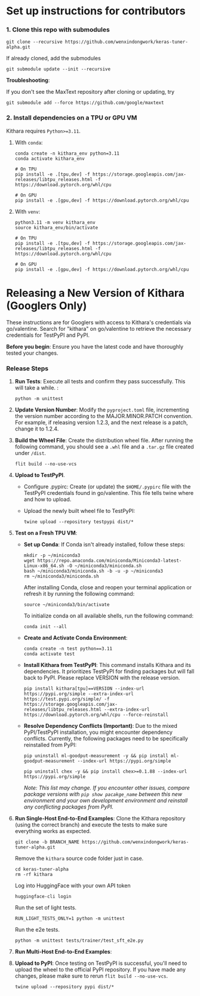 # Set up instructions for contributors

### 1. Clone this repo with submodules

```
git clone --recursive https://github.com/wenxindongwork/keras-tuner-alpha.git
```

If already cloned, add the submodules

```
git submodule update --init --recursive
```

**Troubleshooting**:

If you don't see the MaxText repository after cloning or updating, try

```
git submodule add --force https://github.com/google/maxtext
```

### 2. Install dependencies on a TPU or GPU VM

Kithara requires `Python>=3.11`.

1. With `conda`: 
    ```
    conda create -n kithara_env python=3.11
    conda activate kithara_env

    # On TPU
    pip install -e .[tpu,dev] -f https://storage.googleapis.com/jax-releases/libtpu_releases.html -f https://download.pytorch.org/whl/cpu 

    # On GPU
    pip install -e .[gpu,dev] -f https://download.pytorch.org/whl/cpu 
    ```
2. With `venv`:

    ```
    python3.11 -m venv kithara_env
    source kithara_env/bin/activate 
    
    # On TPU
    pip install -e .[tpu,dev] -f https://storage.googleapis.com/jax-releases/libtpu_releases.html -f https://download.pytorch.org/whl/cpu 

    # On GPU
    pip install -e .[gpu,dev] -f https://download.pytorch.org/whl/cpu 
    ```

# Releasing a New Version of Kithara (Googlers Only)
These instructions are for Googlers with access to Kithara's credentials via go/valentine.  Search for "kithara" on go/valentine to retrieve the necessary credentials for TestPyPI and PyPI.

**Before you begin**: Ensure you have the latest code and have thoroughly tested your changes.

### Release Steps

1. **Run Tests**:  Execute all tests and confirm they pass successfully. This will take a while. :

    ```
    python -m unittest
    ``` 

2. **Update Version Number**: Modify the `pyproject.toml` file, incrementing the version number according to the MAJOR.MINOR.PATCH convention.  For example, if releasing version 1.2.3, and the next release is a patch, change it to 1.2.4.


3. **Build the Wheel File**: Create the distribution wheel file. After running the following command, you should see a `.whl` file and a `.tar.gz` file created under `/dist`. 

    ```
    flit build --no-use-vcs
    ```

4. **Upload to TestPyPI**. 

    - Configure .pypirc: Create (or update) the `$HOME/.pypirc` file with the TestPyPI credentials found in go/valentine. This file tells twine where and how to upload.


    - Upload the newly built wheel file to TestPyPI:

        ```
        twine upload --repository testpypi dist/*
        ```

5. **Test on a Fresh TPU VM**:  

    - **Set up Conda**: If Conda isn't already installed, follow these steps:

        ```
        mkdir -p ~/miniconda3
        wget https://repo.anaconda.com/miniconda/Miniconda3-latest-Linux-x86_64.sh -O ~/miniconda3/miniconda.sh
        bash ~/miniconda3/miniconda.sh -b -u -p ~/miniconda3
        rm ~/miniconda3/miniconda.sh
        ```
        After installing Conda, close and reopen your terminal application or refresh it by running the following command:
        ```
        source ~/miniconda3/bin/activate
        ```

        To initialize conda on all available shells, run the following command:
        ```
        conda init --all
        ```

    - **Create and Activate Conda Environment**:

        ```
        conda create -n test python==3.11
        conda activate test
        ```
    - **Install Kithara from TestPyPI**: This command installs Kithara and its dependencies. It prioritizes TestPyPI for finding packages but will fall back to PyPI. Please replace VERSION with the release version.
        ```
        pip install kithara[tpu]==VERSION --index-url https://pypi.org/simple --extra-index-url https://test.pypi.org/simple/ -f https://storage.googleapis.com/jax-releases/libtpu_releases.html --extra-index-url  https://download.pytorch.org/whl/cpu --force-reinstall
        ```
    - **Resolve Dependency Conflicts (Important)**: Due to the mixed PyPI/TestPyPI installation, you might encounter dependency conflicts.  Currently, the following packages need to be specifically reinstalled from PyPI:

        ```
        pip uninstall ml-goodput-measurement -y && pip install ml-goodput-measurement --index-url https://pypi.org/simple 

        pip uninstall chex -y && pip install chex>=0.1.88 --index-url https://pypi.org/simple 
        ```
        _Note: This list may change.  If you encounter other issues, compare package versions with `pip show pacakge_name` between this new environment and your own development environment and reinstall any conflicting packages from PyPI._

6. **Run Single-Host End-to-End Examples**: Clone the Kithara repository (using the correct branch) and execute the tests to make sure everything works as expected.

    ```
    git clone -b BRANCH_NAME https://github.com/wenxindongwork/keras-tuner-alpha.git
    ```
    Remove the 
    ```kithara``` source code folder just in case. 
    ```
    cd keras-tuner-alpha
    rm -rf kithara
    ```
    Log into HuggingFace with your own API token 
    ```
    huggingface-cli login
    ```
    Run the set of light tests. 
    ```
    RUN_LIGHT_TESTS_ONLY=1 python -m unittest
    ```
    Run the e2e tests. 
    ```
    python -m unittest tests/trainer/test_sft_e2e.py
    ```
    
7. **Run Multi-Host End-to-End Examples**: 


8. **Upload to PyPI**: Once testing on TestPyPI is successful, you'll need to upload the wheel to the official PyPI repository. If you have made any changes, please make sure to rerun `flit build --no-use-vcs`. 

    ```
    twine upload --repository pypi dist/* 
    ```
    


